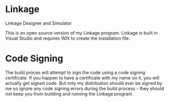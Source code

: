 # Linkage
Linkage Designer and Simulator

This is an open source version of my Linkage program. Linkage is built in Visual Studio and requires WIX to create the installation file.

# Code Signing
The build proces will attempt to sign the code using a code signing certificate. If you happen to have a certificate with my name on it,
you will actually get signed code. But only my distribution should ever be signed by me so ignore any code signing errors during the 
build process - they should not keep you from building and running the Linkage program.
